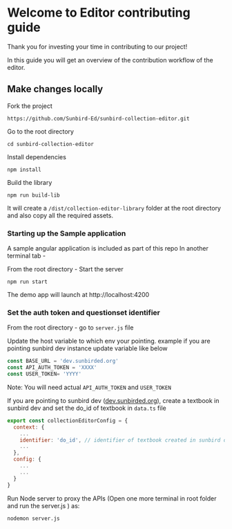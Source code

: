 # Welcome to Editor contributing guide <!-- omit in toc -->

Thank you for investing your time in contributing to our project! 

In this guide you will get an overview of the contribution workflow of the editor.


## Make changes locally 

Fork the project

```
https://github.com/Sunbird-Ed/sunbird-collection-editor.git
```

Go to the root directory

```
cd sunbird-collection-editor
```

Install dependencies

```
npm install
```

Build the library

```
npm run build-lib
```

It will create a `/dist/collection-editor-library` folder at the root directory and also copy all the required assets.

### Starting up the Sample application

A sample angular application is included as part of this repo
In another terminal tab -

From the root directory - Start the server


```
npm run start
```

The demo app will launch at http://localhost:4200


### Set the auth token and questionset identifier

From the root directory - go to `server.js` file


Update the host variable to which env your pointing. example if you are pointing sunbird dev instance update variable like below
```javascript
const BASE_URL = 'dev.sunbirded.org'
const API_AUTH_TOKEN = 'XXXX'
const USER_TOKEN= 'YYYY'
```
Note: You will need actual `API_AUTH_TOKEN` and `USER_TOKEN`

If you are pointing to sunbird dev ([dev.sunbirded.org](https://dev.sunbirded.org/)), create a textbook in sunbird dev and set the do_id of textbook in `data.ts` file

```javascript
export const collectionEditorConfig = {
  context: {
    ...
    identifier: 'do_id', // identifier of textbook created in sunbird dev
    ...
  },
  config: {
    ...
    ...
  }
}
```
Run Node server to proxy the APIs (Open one more terminal in root folder and run the server.js ) as:


  ```
nodemon server.js
```
